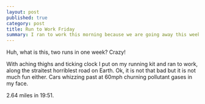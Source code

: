 ```yaml
---
layout: post
published: true
category: post
title: Run to Work Friday
summary: I ran to work this morning because we are going away this weekend and I couldn't leave my bike at work.
---
```


Huh, what is this, two runs in one week? Crazy!

With aching thighs and ticking clock I put on my running kit and ran to work, along the straitest horriblest road on Earth. Ok, it is not that bad but it is not much fun either. Cars whizzing past at 60mph churning pollutant gases in my face.

2.64 miles in 19:51.